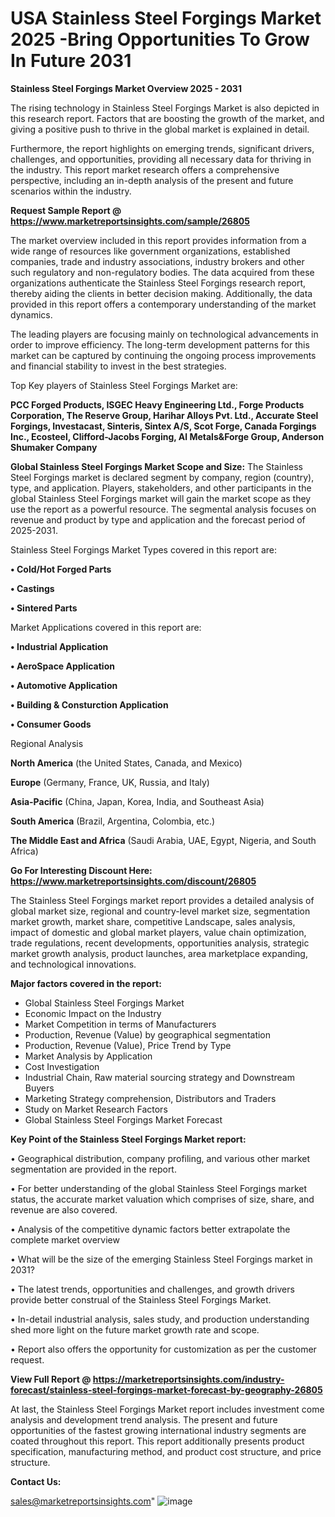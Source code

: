  # USA Stainless Steel Forgings Market 2025 -Bring Opportunities To Grow In Future 2031

<Strong> Stainless Steel Forgings Market Overview 2025 - 2031</strong>

The rising technology in Stainless Steel Forgings Market is also depicted in this research report. Factors that are boosting the growth of the market, and giving a positive push to thrive in the global market is explained in detail.

Furthermore, the report highlights on emerging trends, significant drivers, challenges, and opportunities, providing all necessary data for thriving in the industry. This report market research offers a comprehensive perspective, including an in-depth analysis of the present and future scenarios within the industry.

<strong>Request Sample Report @ <a href=https://www.marketreportsinsights.com/sample/26805>https://www.marketreportsinsights.com/sample/26805</a></strong>

The market overview included in this report provides information from a wide range of resources like government organizations, established companies, trade and industry associations, industry brokers and other such regulatory and non-regulatory bodies. The data acquired from these organizations authenticate the Stainless Steel Forgings research report, thereby aiding the clients in better decision making. Additionally, the data provided in this report offers a contemporary understanding of the market dynamics.

The leading players are focusing mainly on technological advancements in order to improve efficiency. The long-term development patterns for this market can be captured by continuing the ongoing process improvements and financial stability to invest in the best strategies.

Top Key players of Stainless Steel Forgings Market are:

<strong>PCC Forged Products, ISGEC Heavy Engineering Ltd., Forge Products Corporation, The Reserve Group, Harihar Alloys Pvt. Ltd., Accurate Steel Forgings, Investacast, Sinteris, Sintex A/S, Scot Forge, Canada Forgings Inc., Ecosteel, Clifford-Jacobs Forging, Al Metals&Forge Group, Anderson Shumaker Company</strong>

<strong><b>Global Stainless Steel Forgings Market Scope and Size:</b></strong>
The Stainless Steel Forgings market is declared segment by company, region (country), type, and application. Players, stakeholders, and other participants in the global Stainless Steel Forgings market will gain the market scope as they use the report as a powerful resource. The segmental analysis focuses on revenue and product by type and application and the forecast period of 2025-2031.

Stainless Steel Forgings Market Types covered in this report are:

<strong>• Cold/Hot Forged Parts

• Castings

• Sintered Parts</strong>

Market Applications covered in this report are:

<strong>• Industrial Application

• AeroSpace Application

• Automotive Application

• Building & Consturction Application

• Consumer Goods</strong> 

Regional Analysis

<strong>North America</strong> (the United States, Canada, and Mexico)

<strong>Europe</strong> (Germany, France, UK, Russia, and Italy)

<strong>Asia-Pacific</strong> (China, Japan, Korea, India, and Southeast Asia)

<strong>South America</strong> (Brazil, Argentina, Colombia, etc.)

<strong>The Middle East and Africa</strong> (Saudi Arabia, UAE, Egypt, Nigeria, and South Africa)

<strong>Go For Interesting Discount Here: <a href=https://www.marketreportsinsights.com/discount/26805>https://www.marketreportsinsights.com/discount/26805</a></strong>

The Stainless Steel Forgings market report provides a detailed analysis of global market size, regional and country-level market size, segmentation market growth, market share, competitive Landscape, sales analysis, impact of domestic and global market players, value chain optimization, trade regulations, recent developments, opportunities analysis, strategic market growth analysis, product launches, area marketplace expanding, and technological innovations.

<strong><b>Major factors covered in the report:</b></strong>
<ul>
  <li>Global Stainless Steel Forgings Market </li>
  <li>Economic Impact on the Industry</li>
  <li>Market Competition in terms of Manufacturers</li>
  <li>Production, Revenue (Value) by geographical segmentation</li>
  <li>Production, Revenue (Value), Price Trend by Type</li>
  <li>Market Analysis by Application</li>
  <li>Cost Investigation</li>
  <li>Industrial Chain, Raw material sourcing strategy and Downstream Buyers</li>
  <li>Marketing Strategy comprehension, Distributors and Traders</li>
  <li>Study on Market Research Factors</li>
  <li>Global Stainless Steel Forgings Market Forecast</li>
</ul>

<strong><b>Key Point of the Stainless Steel Forgings Market report:</b></strong>

• Geographical distribution, company profiling, and various other market segmentation are provided in the report.

• For better understanding of the global Stainless Steel Forgings market status, the accurate market valuation which comprises of size, share, and revenue are also covered.

• Analysis of the competitive dynamic factors better extrapolate the complete market overview

• What will be the size of the emerging Stainless Steel Forgings market in 2031?

• The latest trends, opportunities and challenges, and growth drivers provide better construal of the Stainless Steel Forgings Market.

• In-detail industrial analysis, sales study, and production understanding shed more light on the future market growth rate and scope.

• Report also offers the opportunity for customization as per the customer request.

<strong><b>View Full Report @ <a href=https://marketreportsinsights.com/industry-forecast/stainless-steel-forgings-market-forecast-by-geography-26805>https://marketreportsinsights.com/industry-forecast/stainless-steel-forgings-market-forecast-by-geography-26805</a></b></strong>


At last, the Stainless Steel Forgings Market report includes investment come analysis and development trend analysis. The present and future opportunities of the fastest growing international industry segments are coated throughout this report. This report additionally presents product specification, manufacturing method, and product cost structure, and price structure.

<strong>Contact Us:</strong>

sales@marketreportsinsights.com"
![image](https://github.com/user-attachments/assets/73a34330-807a-4e76-a729-db6ab16e3ebf)
